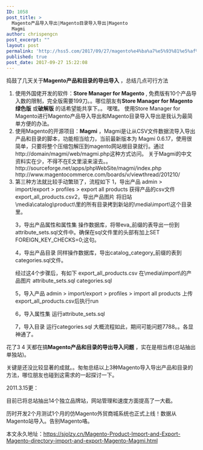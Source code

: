 ```yaml
---
ID: 1058
post_title: >
  Magento产品导入导出|Magento目录导入导出|Magento
  Magmi
author: chrispengcn
post_excerpt: ""
layout: post
permalink: 'http://hss5.com/2017/09/27/magento%e4%ba%a7%e5%93%81%e5%af%bc%e5%85%a5%e5%af%bc%e5%87%bamagento%e7%9b%ae%e5%bd%95%e5%af%bc%e5%85%a5%e5%af%bc%e5%87%bamagento-magmi/'
published: true
post_date: 2017-09-27 15:22:08
---
```

<div class="post-content">

捣鼓了几天关于<strong>Magento产品和目录的导出导入</strong>
，总结几点可行方法
<ol>
 	<li>使用外国佬开发的软件：<strong>Store Manager for Magento</strong>
, 免费版有10个产品导入数的限制，完全版需要199刀。。哪位朋友有<strong>Store Manager for Magento绿色版</strong>
或<strong>破解版</strong>
的话希望能共享下。。 嘿嘿。
使用Store Manager for Magento进行Magento产品导入导出和Magento目录导入导出是我认为最简单方便的办法。</li>
 	<li>使用Magento的开源项目：<strong>Magmi</strong>
，Magmi是让从CSV文件数据流导入导出产品和目录的脚本，功能相当给力，当前最新版本为 Magmi 0.6.17，使用很简单，只要将整个压缩包解压到magento网站根目录就行。通过http://domain/magmi/web/magmi.php这种方式访问。
关于Magmi的中文资料实在少，不得不在E文里滚来滚去。。
http://sourceforge.net/apps/phpWebSite/magmi/index.php
http://www.magentocommerce.com/boards/v/viewthread/201210/</li>
 	<li>第三种方法就比较手动繁琐了，流程如下
1，导出产品
admin &gt; import/export &gt; profiles &gt; export all products 获得产品的csv文件export_all_products.csv2，导出产品图片
将旧站\media\catalog\product\里的所有目录拷到新站的\media\import\这个目录里。

3，导出产品属性和属性集
操作数据库，将带eva_前缀的表导出一份到attribute_sets.sql文件中。确保在sql文件里的头部有加上SET FOREIGN_KEY_CHECKS=0;这句。

4，导出产品目录
同样操作数据库，导出catalog_category_前缀的表到categories.sql文件。

经过这4个步骤后，有如下
export_all_products.csv
在\media\import\的产品图片
attribute_sets.sql
categories.sql

5，导入产品
admin &gt; import/export &gt; profiles &gt; import all products 上传export_all_products.csv后执行run

6，导入属性集
运行attribute_sets.sql

7，导入目录
运行categories.sql
大概流程如此，期间可能问题7788。。各显神通了。</li>
</ol>
花了3 4 天都在搞<strong>Magento产品和目录的导出导入问题</strong>
，实在是相当疼(总站抽出单独站)。

关键是还没比较显著的成就。。匆匆总结以上3种Magento导入导出产品和目录的方法，哪位朋友也碰到这需求的一起探讨一下。

2011.3.15更：

目前已将总站抽出14个独立品牌站，网站管理和速度方面提高了一大截。

历时开发2个月测试1个月的仿Magento外贸商城系统也正式上线！数据从Magento站导入。告别Magento咯。

本文永久地址：<a href="https://sjolzy.cn/Magento-Product-Import-and-Export-Magento-directory-import-and-export-Magento-Magmi.html">https://sjolzy.cn/Magento-Product-Import-and-Export-Magento-directory-import-and-export-Magento-Magmi.html</a>

</div>